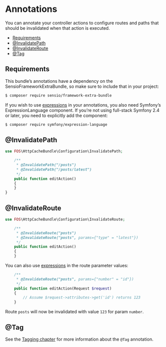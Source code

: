 Annotations
===========

You can annotate your controller actions to configure routes and paths that
should be invalidated when that action is executed.

* [Requirements](#requirements)
* [@InvalidatePath](#invalidatepath)
* [@InvalidateRoute](#invalidateroute)
* [@Tag](#tag)

Requirements
------------

This bundle’s annotations have a dependency on the SensioFrameworkExtraBundle,
so make sure to include that in your project:

```bash
$ composer require sensio/framework-extra-bundle
```

If you wish to use [expressions](http://symfony.com/doc/current/components/expression_language/index.html)
in your annotations, you also need Symfony’s ExpressionLanguage component. If
you’re not using full-stack Symfony 2.4 or later, you need to explicitly add
the component:

```bash
$ composer require symfony/expression-language
```

@InvalidatePath
---------------

```php
use FOS\HttpCacheBundle\Configuration\InvalidatePath;

    /**
     * @InvalidatePath("/posts")
     * @InvalidatePath("/posts/latest")
     */
    public function editAction()
    {
    }
}
```

@InvalidateRoute
---------------

```php
use FOS\HttpCacheBundle\Configuration\InvalidateRoute;

    /**
     * @InvalidateRoute("posts")
     * @InvalidateRoute("posts", params={"type" = "latest"})
     */
    public function editAction()
    {
    }
```

You can also use [expressions](http://symfony.com/doc/current/components/expression_language/index.html)
in the route parameter values:

```php
    /**
     * @InvalidateRoute("posts", params={"number" = "id"})
     */
    public function editAction(Request $request)
    {
        // Assume $request->attributes->get('id') returns 123
    }
```

Route `posts` will now be invalidated with value `123` for param `number`.

@Tag
----

See the [Tagging chapter](tagging.md) for more information about the `@Tag`
annotation.